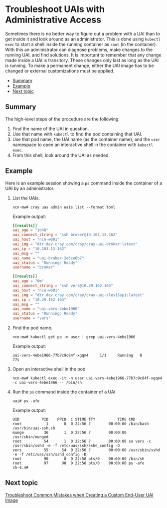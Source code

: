 # Troubleshoot UAIs with Administrative Access

Sometimes there is no better way to figure out a problem with a UAI than to get inside it and look around as an administrator. This is done using `kubectl exec` to start a shell
inside the running container as `root` (in the container). With this an administrator can diagnose problems, make changes to the running UAI, and find solutions. It is important
to remember that any change made inside a UAI is transitory. These changes only last as long as the UAI is running. To make a permanent change, either the UAI image has to be
changed or external customizations must be applied.

* [Summary](#summary)
* [Example](#example)
* [Next topic](#next-topic)

## Summary

The high-level steps of the procedure are the following:

1. Find the name of the UAI in question.
1. Use that name with `kubectl` to find the pod containing that UAI.
1. Use that pod name, the UAI name (as the container name), and the `user` namespace to open an interactive shell in the container with `kubectl exec`.
1. From this shell, look around the UAI as needed.

## Example

Here is an example session showing a `ps` command inside the container of a UAI by an administrator.

1. List the UAIs.

    ```console
    ncn-mw# cray uas admin uais list --format toml
    ```

    Example output:

    ```toml
    [[results]]
    uai_age = "1d4h"
    uai_connect_string = "ssh broker@10.103.13.162"
    uai_host = "ncn-w001"
    uai_img = "dtr.dev.cray.com/cray/cray-uai-broker:latest"
    uai_ip = "10.103.13.162"
    uai_msg = ""
    uai_name = "uai-broker-2e6ce6b7"
    uai_status = "Running: Ready"
    username = "broker"
    
    [[results]]
    uai_age = "0m"
    uai_connect_string = "ssh vers@10.29.162.104"
    uai_host = "ncn-w001"
    uai_img = "dtr.dev.cray.com/cray/cray-uai-sles15sp1:latest"
    uai_ip = "10.29.162.104"
    uai_msg = ""
    uai_name = "uai-vers-4ebe1966"
    uai_status = "Running: Ready"
    username = "vers"
    ```

1. Find the pod name.

    ```console
    ncn-mw# kubectl get po -n user | grep uai-vers-4ebe1966
    ```

    Example output:

    ```text
    uai-vers-4ebe1966-77b7c9c84f-xgqm4     1/1     Running   0          77s
    ```

1. Open an interactive shell in the pod.

    ```console
    ncn-mw# kubectl exec -it -n user uai-vers-4ebe1966-77b7c9c84f-xgqm4 -c uai-vers-4ebe1966 -- /bin/sh
    ```

1. Run the `ps` command inside the container of a UAI.

    ```console
    uai# ps -afe
    ```

    Example output:

    ```text
    UID          PID    PPID  C STIME TTY          TIME CMD
    root           1       0  0 22:56 ?        00:00:00 /bin/bash /usr/bin/uai-ssh.sh
    munge         36       1  0 22:56 ?        00:00:00 /usr/sbin/munged
    root          54       1  0 22:56 ?        00:00:00 su vers -c /usr/sbin/sshd -e -f /etc/uas/ssh/sshd_config -D
    vers          55      54  0 22:56 ?        00:00:00 /usr/sbin/sshd -e -f /etc/uas/ssh/sshd_config -D
    root          90       0  0 22:58 pts/0    00:00:00 /bin/sh
    root          97      90  0 22:58 pts/0    00:00:00 ps -afe
    sh-4.4#
    ```

## Next topic

[Troubleshoot Common Mistakes when Creating a Custom End-User UAI Image](Troubleshoot_Common_Mistakes_when_Creating_a_Custom_End-User_UAI_Image.md)
